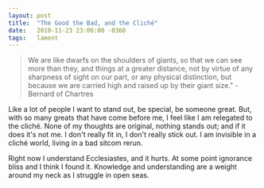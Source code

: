 ```yaml
---
layout: post
title:  "The Good the Bad, and the Cliché"
date:   2010-11-23 23:06:00 -0360
tags:   lament
---
```


> We are like dwarfs on the shoulders of giants, so that we can see more than they, and things at a greater distance, not by virtue of any sharpness of sight on our part, or any physical distinction, but because we are carried high and raised up by their giant size."
\- Bernard of Chartres

Like a lot of people I want to stand out, be special, be someone great. But, with so many greats that have come before me, I feel like I am relegated to the cliché. None of my thoughts are original, nothing stands out; and if it does it's not me. I don't really fit in, I don't really stick out. I am invisible in a cliché world, living in a bad sitcom rerun.

Right now I understand Ecclesiastes, and it hurts. At some point ignorance bliss and I think I found it. Knowledge and understanding are a weight around my neck as I struggle in open seas.
